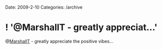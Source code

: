 Date: 2009-2-10
Categories: /archive

# ! '@MarshallT - greatly appreciat...'

@<a href="http://twitter.com/MarshallT">MarshallT</a> - greatly appreciate the positive vibes...
